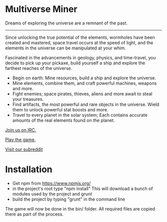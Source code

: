 Multiverse Miner
================

Dreams of exploring the universe are a remnant of the past.
___


Since unlocking the true potential of the elements, wormholes have been created and mastered, space travel occurs at the speed of light, and the elements in the universe can be manipulated at your whim.

Fascinated in the advancements in geology, physics, and time-travel, you decide to pick up your pickaxe, build yourself a ship and explore the farthest reaches of the universe.

* Begin on earth. Mine resources, build a ship and explore the universe.
* Mine elements, combine them, and craft powerful machines, weapons and more.
* Fight enemies; space pirates, thieves, aliens and more await to steal your treasures.
* Find artifacts, the most powerful and rare objects in the universe. Wield them to unlock powerful stat boosts and more.
* Travel to every planet in the solar system; Each contains accurate amounts of the real elements found on the planet. 


[Join us on IRC.](http://webchat.freenode.net?channels=%23multiverseminer&uio=d4)

[Play the game.](http://multiverseminer.com)

[Visit our subreddit](http://reddit.com/r/multiverseminer)



Installation
================

- Get npm from https://www.npmjs.org/
- in the project's root type "npm install"
  This will download a bunch of modules used by the project and grunt
- build the project by typing "grunt" in the command line

The game will now be done in the bin/ folder. All required files are copied there as part of the process.
